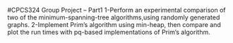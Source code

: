 #CPCS324 Group Project – Part1
1-Perform an experimental comparison of two of the minimum-spanning-tree algorithms,using  randomly generated graphs.
2-Implement Prim’s algorithm using min-heap, then compare and plot the run times with pq-based implementations of Prim’s algorithm.